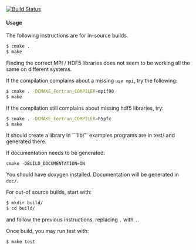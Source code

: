 
[![Build Status](https://travis-ci.org/SeismicData/ASDF_f90.svg)](https://travis-ci.org/SeismicData/ASDF_f90)

#### Usage

The following instructions are for in-source builds.

```bash
$ cmake .
$ make 
```

Finding the correct MPI / HDF5 libraries does not seem to be working all the 
same on different systems.

If the compilation complains about a missing ```use mpi```, try the following:

```bash
$ cmake . -DCMAKE_Fortran_COMPILER=mpif90
$ make 
```

If the compilation still complains about missing hdf5 libraries, try:

```bash
$ cmake . -DCMAKE_Fortran_COMPILER=h5pfc
$ make 
```

It should create a library in ```lib/``
examples programs are in test/ and generated there.

If documentation needs to be generated:
```
cmake -DBUILD_DOCUMENTATION=ON
```
You should have doxygen installed. Documentation will be generated in ```doc/```.

For out-of source builds, start with:
```bash
$ mkdir build/
$ cd build/
```

and follow the previous instructions, replacing ```.``` with ```..```

Once build, you may run test with:
```bash
$ make test
```
